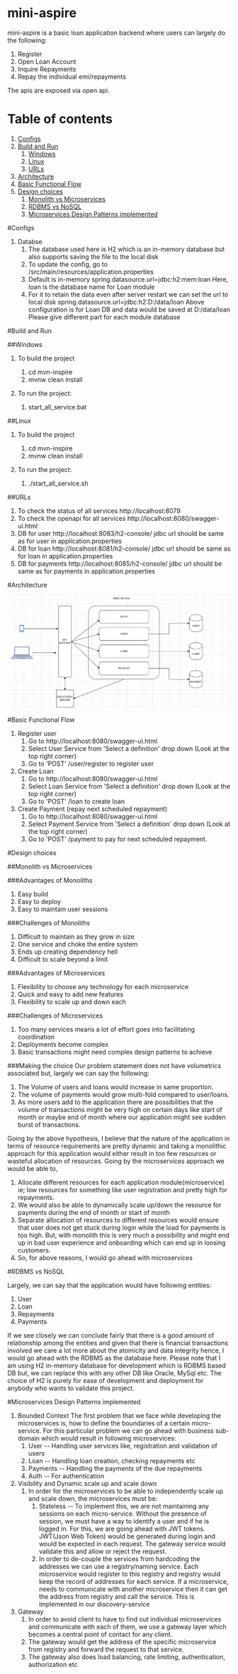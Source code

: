 # mini-aspire
mini-aspire is a basic loan application backend where users can largely do the following:

1. Register
2. Open Loan Account
3. Inquire Repayments
4. Repay the individual emi/repayments

The apis are exposed via open api.

# Table of contents
1. [Configs](#Configs)
2. [Build and Run](#BuildAndRun)
   1. [Windows](##Windows)
   2. [Linux](##Linux)
   3. [URLs](##urls)
3. [Architecture](#Architecture)
4. [Basic Functional Flow](#BasicFunctionalFlow)
5. [Design choices](#DesignChoices)
   1. [Monolith vs Microservices](##MonolithVsMicroservices)
   2. [RDBMS vs NoSQL](##RDBMSVsNoSQL)
   3. [Microservices Design Patterns implemented](##MicroservicesDesignPatternsImplemented)


#Configs
1. Databse
    1. The database used here is H2 which is an in-memory database but also supports saving the file to the local disk
    2. To update the config, go to <module>/src/main/resources/application.properties
    3. Default is in-memory spring.datasource.url=jdbc:h2:mem:loan
       Here, loan is the database name for Loan module
    4. For it to retain the data even after server restart we can set the url to local disk
       spring.datasource.url=jdbc:h2:D:/data/loan
       Above configuration is for Loan DB and data would be saved at D:/data/loan
       Please give different part for each module database
   
#Build and Run

##Windows
   1. To build the project
      1. cd mvn-inspire
      2. mvnw clean install    
        
   2. To run the project:
      1. start_all_service.bat

##Linux
1. To build the project
    1. cd mvn-inspire
    2. mvnw clean install

2. To run the project:
    1. ./start_all_service.sh

##URLs
1. To check the status of all services
   http://localhost:8079
2. To check the openapi for all services
   http://localhost:8080/swagger-ui.html
3. DB for user
   http://localhost:8083/h2-console/
   jdbc url should be same as for user in application.properties
4. DB for loan
   http://localhost:8081/h2-console/
   jdbc url should be same as for loan in application.properties
5. DB for payments
   http://localhost:8085/h2-console/
   jdbc url should be same as for payments in application.properties

#Architecture

![img_1.png](microservice_arch.png)


#Basic Functional Flow

1. Register user 
   1. Go to http://localhost:8080/swagger-ui.html
   2. Select User Service from 'Select a definition' drop down (Look at the top right corner)
   3. Go to 'POST' /user/register to register user
2. Create Loan
   1. Go to http://localhost:8080/swagger-ui.html
   2. Select Loan Service from 'Select a definition' drop down (Look at the top right corner)
   3. Go to 'POST' /loan to create loan
3. Create Payment (repay next scheduled repayment) 
   1. Go to http://localhost:8080/swagger-ui.html
   2. Select Payment Service from 'Select a definition' drop down (Look at the top right corner)
   3. Go to 'POST' /payment to pay for next scheduled repayment.

#Design choices

##Monolith vs Microservices

###Advantages of Monoliths
1. Easy build
2. Easy to deploy
3. Easy to maintain user sessions

###Challenges of Monoliths
1. Difficult to maintain as they grow in size
2. One service and choke the entire system
3. Ends up creating dependency hell
4. Difficult to scale beyond a limit

###Advantages of Microservices
1. Flexibility to choose any technology for each microservice 
2. Quick and easy to add new features
3. Flexibility to scale up and down each

###Challenges of Microservices
1. Too many services means a lot of effort goes into facilitating coordination
2. Deployments become complex
3. Basic transactions might need complex design patterns to achieve

###Making the choice
Our problem statement does not have volumetrics associated but, largely we can say the following:
   1. The Volume of users and loans would increase in same proportion. 
   2. The volume of payments would grow multi-fold compared to user/loans.
   3. As more users add to the application there are possibilities that the volume of transactions might be very high 
      on certain days like start of month or maybe end of month where our application might see sudden burst of transactions.


Going by the above hypothesis, I believe that the nature of the application in terms of resource requirements are pretty dynamic
and taking a monolithic approach for this application would either result in too few resources or wasteful allocation of resources.
Going by the microservices approach we would be able to,
1. Allocate different resources for each application module(microservice) ie; low resources for something like user registration and pretty high for repayments.
2. We would also be able to dynamically scale up/down the resource for payments during the end of month or start of month
3. Separate allocation of resources to different resources would ensure that user does not get stuck during login while the load for payments is too high.
   But, with monolith this is very much a possibility and might end up in bad user experience and onboarding which can end up in loosing customers.
4. So, for above reasons, I would go ahead with microservices

#RDBMS vs NoSQL

Largely, we can say that the application would have following entities:
1. User
2. Loan
3. Repayments
4. Payments

If we see closely we can conclude fairly that there is a good amount of relationship among the entities and given that there is financial transactions involved we care a lot more
about the atomicity and data integrity hence, I would go ahead with the RDBMS as the database here.
Please note that I am using H2 in-memory database for development which is RDBMS based DB but, we can replace this with any other DB like Oracle, MySql etc.
The choice of H2 is purely for ease of development and deployment for anybody who wants to validate this project.

#Microservices Design Patterns implemented

1. Bounded Context
   The first problem that we face while developing the microservices is, how to define the boundaries of a certain micro-service.
   For this particular problem we can go ahead with business sub-domain which would result in following microservices:
   1. User -- Handling user services like, registration and validation of users
   2. Loan -- Handling loan creation, checking repayments etc
   3. Payments -- Handling the payments of the due repayments
   4. Auth -- For authentication
2. Visibility and Dynamic scale up and scale down
   1. In order for the microservices to be able to independently scale up and scale down, the microservices must be:
      1. Stateless -- To implement this, we are not maintaining any sessions on each micro-service. 
         Without the presence of session, we must have a way to identify a user and if he is logged in. For this, we are going ahead with JWT tokens.
         JWT(Json Web Token) would be generated during login and would be expected in each request. The gateway service would validate this and allow or reject the request.
      2. In order to de-couple the services from hardcoding the addresses we can use a registry/naming service. Each microservice would register to this registry and registry
         would keep the record of addresses for each service. If a microservice, needs to communicate with another microservice then it can get the address from registry and call the service.
         This is implemented in our discovery-service
3. Gateway
   1. In order to avoid client to have to find out individual microservices and communicate with each of them, we use a gateway layer which becomes a central point of contact for any client.
   2. The gateway would get the address of the specific microservice from registry and forward the request to that service.
   3. The gateway also does load balancing, rate limiting, authentication, authorization etc